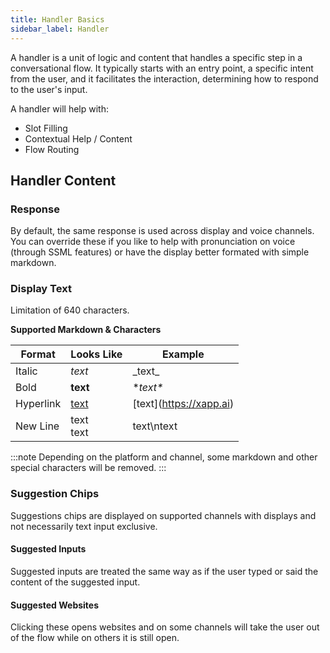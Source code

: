 ```yaml
---
title: Handler Basics
sidebar_label: Handler
---
```


A handler is a unit of logic and content that handles a specific step in a conversational flow. It typically starts with an entry point, a specific intent from the user, and it facilitates the interaction, determining how to respond to the user's input.

A handler will help with:

- Slot Filling
- Contextual Help / Content
- Flow Routing

## Handler Content

### Response

By default, the same response is used across display and voice channels.  You can override these if you like to help with pronunciation on voice (through SSML features) or have the display better formated with simple markdown.

### Display Text

Limitation of 640 characters.

**Supported Markdown & Characters**

| Format | Looks Like | Example | 
|--------|------------|-----------|
| Italic   |      _text_      |  \_text\_ |
| Bold | **text** | \**text\** |
| Hyperlink | [text](https://xapp.ai) | \[text\]\(https://xapp.ai) |
| New Line | text<br/>text | text\\ntext |

:::note
Depending on the platform and channel, some markdown and other special characters will be removed.
:::

### Suggestion Chips

Suggestions chips are displayed on supported channels with displays and not necessarily text input exclusive. 

#### Suggested Inputs

Suggested inputs are treated the same way as if the user typed or said the content of the suggested input.  

#### Suggested Websites

Clicking these opens websites and on some channels will take the user out of the flow while on others it is still open.
